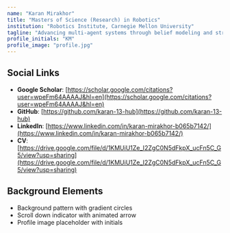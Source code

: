 ```yaml
---
name: "Karan Mirakhor"
title: "Masters of Science (Research) in Robotics"
institution: "Robotics Institute, Carnegie Mellon University"
tagline: "Advancing multi-agent systems through belief modeling and strategic decision-making"
profile_initials: "KM"
profile_image: "profile.jpg"
---
```


## Social Links

- **Google Scholar**: [https://scholar.google.com/citations?user=wpeFm64AAAAJ&hl=en](https://scholar.google.com/citations?user=wpeFm64AAAAJ&hl=en)
- **GitHub**: [https://github.com/karan-13-hub](https://github.com/karan-13-hub)
- **LinkedIn**: [https://www.linkedin.com/in/karan-mirakhor-b065b7142/](https://www.linkedin.com/in/karan-mirakhor-b065b7142/)
- **CV**: [https://drive.google.com/file/d/1KMUiU1Ze_I2ZgC0N5dFkpX_ucFn5C_G5/view?usp=sharing](https://drive.google.com/file/d/1KMUiU1Ze_I2ZgC0N5dFkpX_ucFn5C_G5/view?usp=sharing)

## Background Elements

- Background pattern with gradient circles
- Scroll down indicator with animated arrow
- Profile image placeholder with initials

